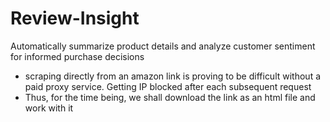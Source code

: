 # Review-Insight
Automatically summarize product details and analyze customer sentiment for informed purchase decisions



- scraping directly from an amazon link is proving to be difficult without a paid proxy service. Getting IP blocked after each subsequent request 
- Thus, for the time being, we shall download the link as an html file and work with it